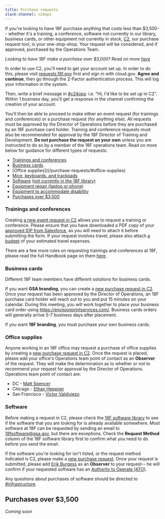 ```yaml
---
title: Purchase requests
slack-channel: c24ops
---
```


If you're looking to have 18F purchase anything that costs less than $3,500-- whether it's a training, a conference, software not currently in our library, business cards, or other equipment not currently in stock, [C2](https://requests.18f.gov), our purchase request tool, is your one-stop-shop. Your request will be considered, and if approved, purchased by the Operations Team.

*Looking to have 18F make a purchase over $3,000? Read on more [here](/purchase-requests/#purchases-over-3500)*

In order to use C2, you'll need to get your account set up. In order to do this, please visit [requests.18f.gov](https://requests.18f.gov) first and sign in with cloud.gov. **Agree and continue**, then go through the 2-Factor authentication process. This will log your information in the system.

Then, write a brief message in [#c24ops](https://gsa-tts.slack.com/messages/c24ops/): i.e. "Hi, I'd like to be set up in C2". Within 1 business day, you'll get a response in the channel confirming the creation of your account.

You'll then be able to proceed to make either an event request (for trainings and conferences) or a purchase request (for anything else). All requests must be approved by the Director of Operations before they are purchased by an 18F purchase card holder. Training and conference requests must also be recommended for approval by the 18F Director of Training and Development. **Do not purchase the request on your own** unless you are instructed to do so by a member of the 18F operations team. Read on more below for guidance for different types of requests:

* [Trainings and conferences](/purchase-requests/#trainings-and-conferences)
* [Business cards](/purchase-requests/#business-cards)
* [Office supplies]((/purchase-requests/#office-supplies)
* [Mice, keyboards, and trackpads](/equipment/#mice-keyboards-and-trackpads)
* [Software](/purchase-requests/#software) [(not currently in the 18F library)](https://docs.google.com/spreadsheets/d/14hEWuhlhKi-EbAFUcy1tuoEejl-7DNiBTI57ZbIQF9w/edit?ts=5727c8ba#gid=0)
* [Equipment repair (laptop or phone)](/equipment/#repairs)
* [Equipment to accommodate disability](/equipment/#equipment-to-accommodate-disability)
* [Purchases over $3,500](/purchase-requests/#purchases-over-3500)

### Trainings and conferences

Creating [a new event request in C2](https://requests.18f.gov/gsa18f/events/new) allows you to request a training or conference. Please ensure that you have downloaded a PDF copy of your [approved IDP from Salesforce](/professional-development-and-training/#create-your-individual-development-plan-idp), as you will need to attach it before submitting the form. If your request involves travel, please also attach [a budget](https://docs.google.com/spreadsheets/d/1uJaGMXJOwURruaPdV7PU5B7Q22_iyF8Q2Gk2uamDG8Y/edit#gid=0) of your estimated travel expenses.

There are a few more rules on requesting trainings and conferences at 18F, please read the full Handbook page on them [here](/professional-development-and-training/#professional-development-training).

### Business cards

Different 18F team members have different solutions for business cards.

If you want **GSA branding**, you can create a [new purchase request in C2](https://requests.18f.gov/gsa18f/procurements/new). Once your request has been approved by the Director of Operations, an 18F purchase card holder will reach out to you and put 15 minutes on your calendar. During this meeting, you will work together to place your business card order using https://envisionprintservices.com/. Business cards orders will generally arrive 5-7 business days after placement.

If you want **18F branding**, you must purchase your own business cards.

### Office supplies

Anyone working in an 18F office may request a purchase of office supplies by creating a [new purchase request in C2](https://requests.18f.gov/gsa18f/procurements/new). Once the request is placed, please add your office's Operations team point of contact as an **Observer** of the request. They will make the determination as to whether or not to recommend your request for approval by the Director of Operations. Operations team point of contact are:

* DC - [Matt Spencer](mailto:matthew.spencer@gsa.gov)
* Chicago - [Ethan Heppner](mailto:ethan.heppner@gsa.gov)
* San Francisco - [Victor Valdiviezo](mailto:victor.valdiviezo@gsa.gov)

### Software

Before making a request in C2, please check the [18F software library](https://docs.google.com/spreadsheets/d/14hEWuhlhKi-EbAFUcy1tuoEejl-7DNiBTI57ZbIQF9w/edit?ts=5727c8ba#gid=0) to see if the software that you are looking for is already available somewhere. Most software at 18F can be requested by sending an email to [18fsoftware@gsa.gov](mailto:18fsoftware@gsa.gov), but there are exceptions. Check the **Request Method** column of the 18F software library first to confirm what you need to do before you send the email.

If the software you're looking for isn't listed, or the request method indicated is C2, please make a [new purchase request](https://requests.18f.gov/gsa18f/procurements/new). Once your request is submitted, please add [Erik Burgess](mailto:erik.burgess@gsa.gov) as an **Observer** to your request-- he will confirm if your requested software has an [Authority to Operate (ATO)](/authority-to-operate).

Any questions about purchases of software should be directed to [#infrastructure](https://gsa-tts.slack.com/messages/infrastructure/).

## Purchases over $3,500

*Coming soon*
